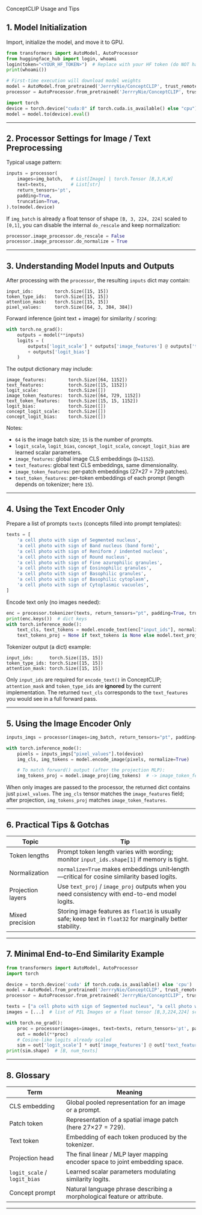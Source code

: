 ConceptCLIP Usage and Tips

## 1. Model Initialization
Import, initialize the model, and move it to GPU.

```python
from transformers import AutoModel, AutoProcessor
from huggingface_hub import login, whoami
login(token="<YOUR_HF_TOKEN>")  # Replace with your HF token (do NOT hardcode in production)
print(whoami())
```

```python
# First-time execution will download model weights
model = AutoModel.from_pretrained('JerrryNie/ConceptCLIP', trust_remote_code=True)
processor = AutoProcessor.from_pretrained('JerrryNie/ConceptCLIP', trust_remote_code=True)
```

```python
import torch
device = torch.device("cuda:0" if torch.cuda.is_available() else "cpu")
model = model.to(device).eval()
```

---

## 2. Processor Settings for Image / Text Preprocessing

Typical usage pattern:

```python
inputs = processor(
    images=img_batch,   # List[Image] | torch.Tensor [B,3,H,W]
    text=texts,         # List[str]
    return_tensors='pt',
    padding=True,
    truncation=True,
).to(model.device)
```

If `img_batch` is already a float tensor of shape `[B, 3, 224, 224]` scaled to `[0,1]`, you can disable the internal `do_rescale` and keep normalization:

```python
processor.image_processor.do_rescale = False
processor.image_processor.do_normalize = True
```

---

## 3. Understanding Model Inputs and Outputs

After processing with the `processor`, the resulting `inputs` dict may contain:

```
input_ids:        torch.Size([15, 15])
token_type_ids:   torch.Size([15, 15])
attention_mask:   torch.Size([15, 15])
pixel_values:     torch.Size([64, 3, 384, 384])
```

Forward inference (joint text + image) for similarity / scoring:

```python
with torch.no_grad():
    outputs = model(**inputs)
    logits = (
        outputs['logit_scale'] * outputs['image_features'] @ outputs['text_features'].T
        + outputs['logit_bias']
    )
```

The output dictionary may include:

```
image_features:        torch.Size([64, 1152])
text_features:         torch.Size([15, 1152])
logit_scale:           torch.Size([])
image_token_features:  torch.Size([64, 729, 1152])
text_token_features:   torch.Size([15, 15, 1152])
logit_bias:            torch.Size([])
concept_logit_scale:   torch.Size([])
concept_logit_bias:    torch.Size([])
```

Notes:

- `64` is the image batch size; `15` is the number of prompts.
- `logit_scale`, `logit_bias`, `concept_logit_scale`, `concept_logit_bias` are learned scalar parameters.
- `image_features`: global image CLS embeddings (`D=1152`).
- `text_features`: global text CLS embeddings, same dimensionality.
- `image_token_features`: per‑patch embeddings (27×27 = 729 patches).
- `text_token_features`: per-token embeddings of each prompt (length depends on tokenizer; here `15`).

---

## 4. Using the Text Encoder Only

Prepare a list of prompts `texts` (concepts filled into prompt templates):

```python
texts = [
    'a cell photo with sign of Segmented nucleus',
    'a cell photo with sign of Band nucleus (band form)',
    'a cell photo with sign of Reniform / indented nucleus',
    'a cell photo with sign of Round nucleus',
    'a cell photo with sign of Fine azurophilic granules',
    'a cell photo with sign of Eosinophilic granules',
    'a cell photo with sign of Basophilic granules',
    'a cell photo with sign of Basophilic cytoplasm',
    'a cell photo with sign of Cytoplasmic vacuoles',
]
```

Encode text only (no images needed):

```python
enc = processor.tokenizer(texts, return_tensors="pt", padding=True, truncation=True).to(device)
print(enc.keys())  # dict keys
with torch.inference_mode():
    text_cls, text_tokens = model.encode_text(enc["input_ids"], normalize=True)  # [N,1152], [N,T_txt,768]
    text_tokens_proj = None if text_tokens is None else model.text_proj(text_tokens)  # -> [N,T_txt,1152]
```

Tokenizer output (a dict) example:

```
input_ids:      torch.Size([15, 15])
token_type_ids: torch.Size([15, 15])
attention_mask: torch.Size([15, 15])
```

Only `input_ids` are required for `encode_text()` in ConceptCLIP; `attention_mask` and `token_type_ids` are **ignored** by the current implementation.
The returned `text_cls` corresponds to the `text_features` you would see in a full forward pass.

---

## 5. Using the Image Encoder Only

```python
inputs_imgs = processor(images=img_batch, return_tensors="pt", padding=True, truncation=True)

with torch.inference_mode():
    pixels = inputs_imgs["pixel_values"].to(device)
    img_cls, img_tokens = model.encode_image(pixels, normalize=True)   # [B,1152], [B,729,1152]

    # To match forward() output (after the projection MLP):
    img_tokens_proj = model.image_proj(img_tokens)  # -> image_token_features
```

When only images are passed to the processor, the returned dict contains just `pixel_values`. The `img_cls` tensor matches the `image_features` field; after projection, `img_tokens_proj` matches `image_token_features`.

---

## 6. Practical Tips & Gotchas

| Topic | Tip |
|-------|-----|
| Token lengths | Prompt token length varies with wording; monitor `input_ids.shape[1]` if memory is tight. |
| Normalization | `normalize=True` makes embeddings unit‑length—critical for cosine similarity based logits. |
| Projection layers | Use `text_proj` / `image_proj` outputs when you need consistency with end-to-end model logits. |
| Mixed precision | Storing image features as `float16` is usually safe; keep text in `float32` for marginally better stability. |

---

## 7. Minimal End-to-End Similarity Example

```python
from transformers import AutoModel, AutoProcessor
import torch

device = torch.device('cuda' if torch.cuda.is_available() else 'cpu')
model = AutoModel.from_pretrained('JerrryNie/ConceptCLIP', trust_remote_code=True).to(device).eval()
processor = AutoProcessor.from_pretrained('JerrryNie/ConceptCLIP', trust_remote_code=True)

texts = ["a cell photo with sign of Segmented nucleus", "a cell photo with sign of Round nucleus"]
images = [...]  # list of PIL Images or a float tensor [B,3,224,224] scaled to [0,1]

with torch.no_grad():
    proc = processor(images=images, text=texts, return_tensors='pt', padding=True, truncation=True).to(device)
    out = model(**proc)
    # Cosine-like logits already scaled
    sim = out['logit_scale'] * out['image_features'] @ out['text_features'].T + out['logit_bias']
print(sim.shape)  # [B, num_texts]
```

---

## 8. Glossary

| Term | Meaning |
|------|---------|
| CLS embedding | Global pooled representation for an image or a prompt. |
| Patch token | Representation of a spatial image patch (here 27×27 = 729). |
| Text token | Embedding of each token produced by the tokenizer. |
| Projection head | The final linear / MLP layer mapping encoder space to joint embedding space. |
| `logit_scale` / `logit_bias` | Learned scalar parameters modulating similarity logits. |
| Concept prompt | Natural language phrase describing a morphological feature or attribute. |

---